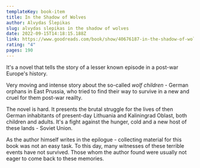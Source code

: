 ```yaml
---
templateKey: book-item
title: In the Shadow of Wolves
author: Alvydas Šlepikas
slug: alvydas slepikas in the shadow of wolves
date: 2022-09-15T14:18:15.188Z
link: https://www.goodreads.com/book/show/40676187-in-the-shadow-of-wolves?ac=1&from_search=true&qid=ppiTPES6Uh&rank=1
rating: "4"
pages: 190
---
```

It's a novel that tells the story of a lesser known episode in a post-war Europe's history.

Very moving and intense story about the so-called _wolf children_ - German orphans in East Prussia, who tried to find their way to survive in a new and cruel for them post-war reailty.

The novel is hard. It presents the brutal struggle for the lives of then German inhabitants of present-day Lithuania and Kaliningrad Oblast, both children and adults. It's a fight against the hunger, cold and a new host of these lands - Soviet Union.

As the author himself writes in the epilogue - collecting material for this book was not an easy task. To this day, many witnesses of these terrible events have not survived. Those whom the author found were usually not eager to come back to these memories.